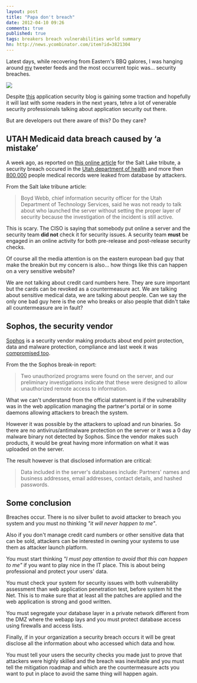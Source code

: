 ```yaml
---
layout: post
title: "Papa don't breach"
date: 2012-04-10 09:26
comments: true
published: true
tags: breakers breach vulnerabilities world summary
hn: http://news.ycombinator.com/item?id=3821304
---
```


Latest days, while recovering from Eastern's BBQ galores, I was hanging around
[my](https://twitter.com/thesp0nge) tweeter feeds and the most occurrent topic
was... security breaches.

<!-- more -->
![](http://www.cuttothechaseproductionsllc.com/Images/Affiliates/HullBreach.png)

Despite [this](http://armoredcode.com) application security blog is gaining
some traction and hopefully it will last with some readers in the next years,
tehre a lot of venerable security professionals talking about application
security out there.

But are developers out there aware of this? Do they care?

## UTAH Medicaid data breach caused by ‘a mistake’

A week ago, as reported on [this online article](http://www.sltrib.com/sltrib/news/53862397-78/security-medicaid-utah-health.html.csp)
for the Salt Lake tribute, a security breach occured in the [Utah department of health](http://health.utah.gov/) and more then
[800,000](http://www.sltrib.com/sltrib/news/53879423-78/breach-information-health-medicaid.html.csp)
people medical records were leaked from database by attackers.

From the Salt lake tribune article:

> Boyd Webb, chief information security officer for the Utah Department of
> Technology Services, said he was not ready to talk about who launched the
> server without setting the proper layer of security because the investigation
> of the incident is still active.

This is scary. The CISO is saying that somebody put online a server and the
security team **did not** check it for security issues. A security team
**must** be engaged in an online activity for both pre-release and post-release
security checks.

Of course all the media attention is on the eastern european bad guy that make
the breakin but my concern is also... how things like this can happen on a very
sensitive website? 

We are not talking about credit card numbers here. They are sure important but
the cards can be revoked as a countermeasure act. We are talking about
sensitive medical data, we are talking about people. Can we say the only one
bad guy here is the one who breaks or also people that didn't take all
countermeasure are in fault?

## Sophos, the security vendor

[Sophos](http://www.sophos.com/en-us/) is a security vendor making products about end point protection, data and malware protection, compliance and last week it was [compromised too](http://www.sophos.com/en-us/lp/partnerportal).

From the the Sophos break-in report:

> Two unauthorized programs were found on the server, and our preliminary
> investigations indicate that these were designed to allow unauthorized remote
> access to information.

What we can't understand from the official statement is if the vulnerability
was in the web application managing the partner's portal or in some daemons
allowing attackers to breach the system.

However it was possible by the attackers to upload and run binaries. So there
are no antivirus/antimalware protection on the server or it was a 0 day malware
binary not detected by Sophos. Since the vendor makes such products, it would
be great having more information on what it was uploaded on the server. 

The result however is that disclosed information are critical:

> Data included in the server's databases include: Partners' names and business
> addresses, email addresses, contact details, and hashed passwords.

## Some conclusion

Breaches occur. There is no silver bullet to avoid attacker to breach you
system and you must no thinking _"it will never happen to me"_.

Also if you don't manage credit card numbers or other sensitive data that can
be sold, attackers can be interested in owning your systems to use them as
attacker launch platform.

You must start thinking _"I must pay attention to avoid that this can happen to
me"_ if you want to play nice in the IT place. This is about being professional
and protect your users' data.

You must check your system for security issues with both vulnerability
assessment than web application penetration test, before system hit the Net.
This is to make sure that at least all the patches are applied and the web
application is strong and good written.

You must segregate your database layer in a private network different from the
DMZ where the webapp lays and you must protect database access using firewalls
and access lists.

Finally, if in your organization a security breach occurs it will be great
disclose all the information about who accessed which data and how.

You must tell your users the security checks you made just to prove that
attackers were highly skilled and the breach was inevitable and you must tell
the mitigation roadmap and which are the countermeasure acts you want to put in
place to avoid the same thing will happen again.
